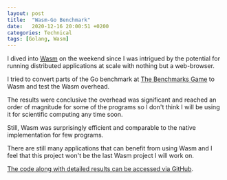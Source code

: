 ```yaml
---
layout: post
title:  "Wasm-Go Benchmark"
date:   2020-12-16 20:00:51 +0200
categories: Technical
tags: [Golang, Wasm]
---
```


I dived into [Wasm](https://webassembly.org/) on the weekend since I was intrigued by the potential for running distributed applications at scale with nothing but a web-browser.

I tried to convert parts of the Go benchmark at [The Benchmarks Game](https://benchmarksgame-team.pages.debian.net/benchmarksgame/index.html) to Wasm and test the Wasm overhead.

The results were conclusive the overhead was significant and reached an order of magnitude for some of the programs so I don't think I will be using it for scientific computing any time soon.

Still, Wasm was surprisingly efficient and comparable to the native implementation for few programs.

There are still many applications that can benefit from using Wasm and I feel that this project won't be the last Wasm project I will work on.

[The code along with detailed results can be accessed via GitHub](https://github.com/GummyJum/wasm_benchmark).
